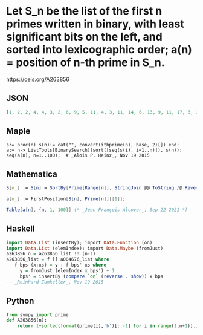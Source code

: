 # Let S\_n be the list of the first n primes written in binary, with least significant bits on the left, and sorted into lexicographic order; a\(n\) \= position of n\-th prime in S\_n\.
https://oeis.org/A263856
## JSON
```JSON
[1, 2, 2, 4, 4, 3, 2, 6, 9, 5, 11, 4, 3, 11, 14, 6, 13, 9, 11, 17, 3, 20, 14, 5, 2, 9, 23, 20, 12, 4, 31, 17, 5, 23, 12, 32, 17, 22, 32, 15, 26, 14, 42, 2, 11, 37, 29, 46, 27, 14, 9, 48, 6, 40, 2, 43, 22, 51, 18, 12, 43, 17, 39, 56, 14, 32, 45, 6, 50]
```
## Maple
```Maple
s:= proc(n) s(n):= cat("", convert(ithprime(n), base, 2)[]) end:
a:= n-> ListTools[BinarySearch](sort([seq(s(i), i=1..n)]), s(n)):
seq(a(n), n=1..100);  # _Alois P. Heinz_, Nov 19 2015
```
## Mathematica
```Mathematica
S[n_] := S[n] = SortBy[Prime[Range[n]], StringJoin @@ ToString /@ Reverse[IntegerDigits[#, 2]]&];
```
```Mathematica
a[n_] := FirstPosition[S[n], Prime[n]][[1]];
```
```Mathematica
Table[a[n], {n, 1, 100}] (* _Jean-François Alcover_, Sep 22 2021 *)
```
## Haskell
```Haskell
import Data.List (insertBy); import Data.Function (on)
import Data.List (elemIndex); import Data.Maybe (fromJust)
a263856 n = a263856_list !! (n-1)
a263856_list = f [] a004676_list where
   f bps (x:xs) = y : f bps' xs where
     y = fromJust (elemIndex x bps') + 1
     bps' = insertBy (compare `on` (reverse . show)) x bps
-- _Reinhard Zumkeller_, Nov 19 2015
```
## Python
```Python
from sympy import prime
def A263856(n):
    return 1+sorted(format(prime(i),'b')[::-1] for i in range(1,n+1)).index(format(prime(n),'b')[::-1]) # _Chai Wah Wu_, Nov 22 2015
```
